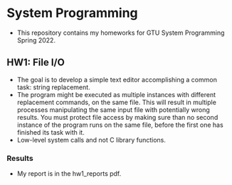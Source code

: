 # System Programming

- This repository contains my homeworks for GTU System Programming Spring 2022.

## HW1: File I/O
- The goal is to develop a simple text editor accomplishing a common task: string replacement.
- The program might be executed as multiple instances with different replacement commands, on the same file. This will result in multiple processes manipulating the same input file with potentially wrong results. You must protect file access by making sure than no second instance of the program runs on the same file, before the first one has finished its task with it.
- Low-level system calls and not C library functions.

### Results
- My report is in the hw1_reports pdf.

